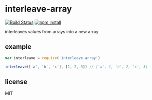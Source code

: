# interleave-array

[![Build Status](http://img.shields.io/travis/jarofghosts/interleave-array.svg?style=flat)](https://travis-ci.org/jarofghosts/interleave-array)
[![npm install](http://img.shields.io/npm/dm/interleave-array.svg?style=flat)](https://www.npmjs.org/package/interleave-array)

interleaves values from arrays into a new array

## example

```javascript
var interleave = require('interleave-array')

interleave(['a', 'b', 'c'], [1, 2, 3]) // ['a', 1, 'b', 2, 'c', 3]
```

## license

MIT
